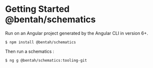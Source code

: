 # Getting Started @bentah/schematics

Run on an Angular project generated by the Angular CLI in version 6+.

```shell
$ npm install @bentah/schematics
```

Then run a schematics :

```shell
$ ng g @bentah/schematics:tooling-git
```